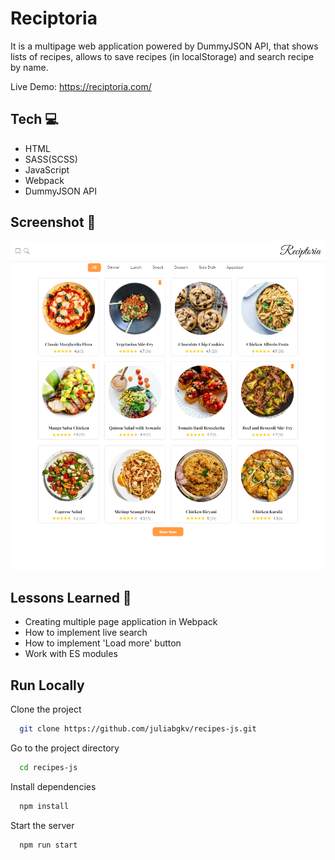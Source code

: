 
# Reciptoria

It is a multipage web application powered by DummyJSON API, that shows lists of recipes, allows to save recipes (in localStorage) and search recipe by name.

Live Demo: https://reciptoria.com/


## Tech 💻

- HTML
- SASS(SCSS)
- JavaScript
- Webpack
- DummyJSON API

## Screenshot 📸

![App Screenshot](https://raw.githubusercontent.com/juliabgkv/recipes-js/main/src/assets/screenshots/Screenshot_HomePage.png)




## Lessons Learned 🧠
- Creating multiple page application in Webpack
- How to implement live search
- How to implement 'Load more' button
- Work with ES modules
## Run Locally

Clone the project

```bash
  git clone https://github.com/juliabgkv/recipes-js.git
```

Go to the project directory

```bash
  cd recipes-js
```

Install dependencies

```bash
  npm install
```

Start the server

```bash
  npm run start
```

